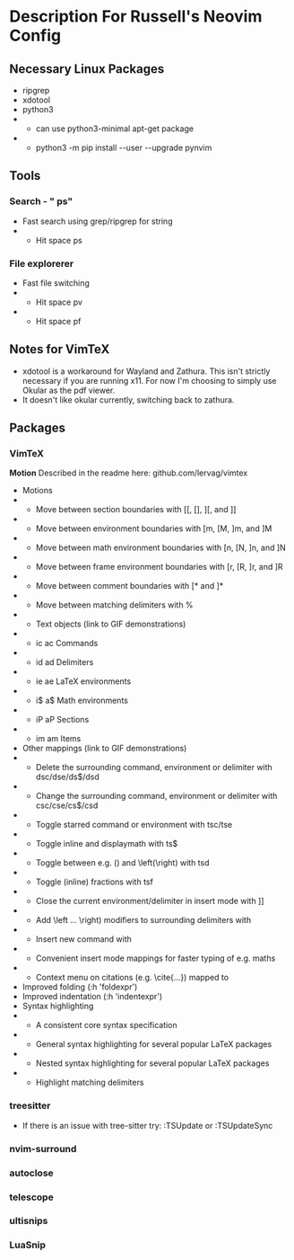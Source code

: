 # Description For Russell's Neovim Config

## Necessary Linux Packages
 - ripgrep
 - xdotool
 - python3
 - - can use python3-minimal apt-get package
 - - python3 -m pip install --user --upgrade pynvim

## Tools
### Search - " ps"
 - Fast search using grep/ripgrep for string
 - - Hit space ps

### File explorerer
 - Fast file switching
 - - Hit space pv
 - - Hit space pf

## Notes for VimTeX
 - xdotool is a workaround for Wayland and Zathura. This isn't strictly
 necessary if you are running x11. For now I'm choosing to simply use
 Okular as the pdf viewer.
 - It doesn't like okular currently, switching back to zathura.

## Packages
### VimTeX
**Motion** Described in the readme here: github.com/lervag/vimtex
 - Motions
 - - Move between section boundaries with [[, [], ][, and ]]
 - - Move between environment boundaries with [m, [M, ]m, and ]M
 - - Move between math environment boundaries with [n, [N, ]n, and ]N
 - - Move between frame environment boundaries with [r, [R, ]r, and ]R
 - - Move between comment boundaries with [* and ]*
 - - Move between matching delimiters with %
 - - Text objects (link to GIF demonstrations)
 - - ic ac Commands
 - - id ad Delimiters
 - - ie ae LaTeX environments
 - - i$ a$ Math environments
 - - iP aP Sections
 - - im am Items
 - Other mappings (link to GIF demonstrations)
 - - Delete the surrounding command, environment or delimiter with dsc/dse/ds$/dsd
 - - Change the surrounding command, environment or delimiter with csc/cse/cs$/csd
 - - Toggle starred command or environment with tsc/tse
 - - Toggle inline and displaymath with ts$
 - - Toggle between e.g. () and \left(\right) with tsd
 - - Toggle (inline) fractions with tsf
 - - Close the current environment/delimiter in insert mode with ]]
 - - Add \left ... \right) modifiers to surrounding delimiters with <F8>
 - - Insert new command with <F7>
 - - Convenient insert mode mappings for faster typing of e.g. maths
 - - Context menu on citations (e.g. \cite{...}) mapped to <cr>
 - Improved folding (:h 'foldexpr')
 - Improved indentation (:h 'indentexpr')
 - Syntax highlighting
 - - A consistent core syntax specification
 - - General syntax highlighting for several popular LaTeX packages
 - - Nested syntax highlighting for several popular LaTeX packages
 - - Highlight matching delimiters

### treesitter
 - If there is an issue with tree-sitter try:
    :TSUpdate or :TSUpdateSync

### nvim-surround

### autoclose

### telescope

### ultisnips

### LuaSnip


